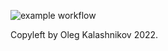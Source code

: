 ![example workflow](https://s1ckoleg/github-actions-basics/actions/my-basics.yml//badge.svg)

Copyleft by Oleg Kalashnikov 2022.
